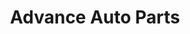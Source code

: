 ---
title: "Advance Auto Parts"
url: /lexington/advance-auto-parts-richmond-road/
shop: car parts
---